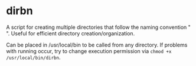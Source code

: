 # dirbn

A script for creating multiple directories that follow the naming convention "<foldername> <integer>".  Useful for efficient directory creation/organization.

Can be placed in /usr/local/bin to be called from any directory.  If problems with running occur, try to change execution permission via `chmod +x /usr/local/bin/dirbn`.
